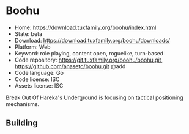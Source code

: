 # Boohu

- Home: https://download.tuxfamily.org/boohu/index.html
- State: beta
- Download: https://download.tuxfamily.org/boohu/downloads/
- Platform: Web
- Keyword: role playing, content open, roguelike, turn-based
- Code repository: https://git.tuxfamily.org/boohu/boohu.git, https://github.com/anaseto/boohu.git @add
- Code language: Go
- Code license: ISC
- Assets license: ISC

Break Out Of Hareka's Underground is focusing on tactical positioning mechanisms.

## Building
